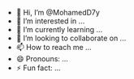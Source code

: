 - 👋 Hi, I’m @MohamedD7y
- 👀 I’m interested in ...
- 🌱 I’m currently learning ...
- 💞️ I’m looking to collaborate on ...
- 📫 How to reach me ...
- 😄 Pronouns: ...
- ⚡ Fun fact: ...

<!---
MohamedD7y/MohamedD7y is a ✨ special ✨ repository because its `README.md` (this file) appears on your GitHub profile.
You can click the Preview link to take a look at your changes.
--->
